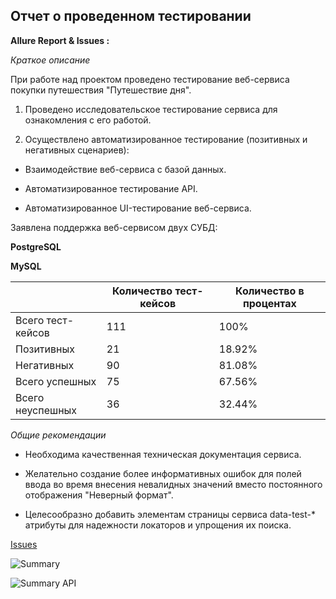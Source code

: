 ## Отчет о проведенном тестировании

**Allure Report & Issues :**

*Краткое описание*

При работе над проектом проведено тестирование веб-сервиса покупки путешествия "Путешествие дня".

1. Проведено исследовательское тестирование сервиса для ознакомления с его работой.

2. Осуществлено автоматизированное тестирование (позитивных и негативных сценариев):

* Взаимодействие веб-сервиса с базой данных.

* Автоматизированное тестирование API.

* Автоматизированное UI-тестирование веб-сервиса.

Заявлена поддержка веб-сервисом двух СУБД:

**PostgreSQL** 

**MySQL**

|                   | Количество тест-кейсов | Количество	в процентах |
|------------------ |------------------------|------------------------|
| Всего тест-кейсов | 111                    | 100%                   | 
|    Позитивных     | 		          21         | 18.92%                 |
|    Негативных	    | 90                     | 	     81.08%           |
|   Всего успешных  | 		75                   | 67.56%                 |
|  Всего неуспешных	| 36                     | 	     32.44%           | 

*Общие рекомендации*

+ Необходима качественная техническая документация сервиса.

+ Желательно создание более информативных ошибок для полей ввода во время внесения невалидных значений вместо постоянного отображения "Неверный формат".

+ Целесообразно добавить элементам страницы сервиса data-test-* атрибуты для надежности локаторов и упрощения их поиска.

[Issues](https://github.com/Darya1705/Diplom/issues)

![Summary](https://user-images.githubusercontent.com/94560819/172021120-8f0918b7-c70e-4947-b19f-94b3ce18418b.png)

![Summary API](https://user-images.githubusercontent.com/94560819/172021123-fe7000b4-d75e-4fcd-881d-4dea70759f99.png)


